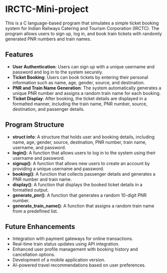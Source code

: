 # IRCTC-Mini-project
This is a C language-based program that simulates a simple ticket booking system for Indian Railways Catering and Tourism Corporation (IRCTC). The program allows users to sign up, log in, and book train tickets with randomly generated PNR numbers and train names.

## Features
- **User Authentication**: Users can sign up with a unique username and password and log in to the system securely.
- **Ticket Booking**: Users can book tickets by entering their personal information such as name, age, gender, source, and destination.
- **PNR and Train Name Generation**: The system automatically generates a unique PNR number and assigns a random train name for each booking.
- **Ticket Display**: After booking, the ticket details are displayed in a formatted manner, including the train name, PNR number, source, destination, and passenger details.

## Program Structure
- **struct info**: A structure that holds user and booking details, including name, age, gender, source, destination, PNR number, train name, username, and password.
- **login()**: A function that allows users to log in to the system using their username and password.
- **signup()**: A function that allows new users to create an account by providing a unique username and password.
- **booking()**: A function that collects passenger details and generates a PNR number and train name.
- **display()**: A function that displays the booked ticket details in a formatted output.
- **generate_pnr()**: A function that generates a random 10-digit PNR number.
- **generate_train_name()**: A function that assigns a random train name from a predefined list.

## Future Enhancements
- Integration with payment gateways for online transactions.
- Real-time train status updates using API integration.
- Enhanced user profile management with booking history and cancellation options.
- Development of a mobile application version.
- AI-powered travel recommendations based on user preferences.
